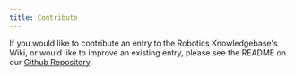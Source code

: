 ```yaml
---
title: Contribute
---
```



If you would like to contribute an entry to the Robotics Knowledgebase's Wiki, or would like to improve an existing entry, please see the README on our [Github Repository](https://github.com/RoboticsKnowledgebase/roboticsknowledgebase.github.io).

